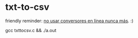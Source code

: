 # txt-to-csv
friendly reminder: [no usar conversores en línea nunca más](https://www.pcrisk.es/guias-de-desinfeccion/10038-redlinestealer-malware "Información sobre RedlineStealer Malware"). :)

gcc txttocsv.c && ./a.out
